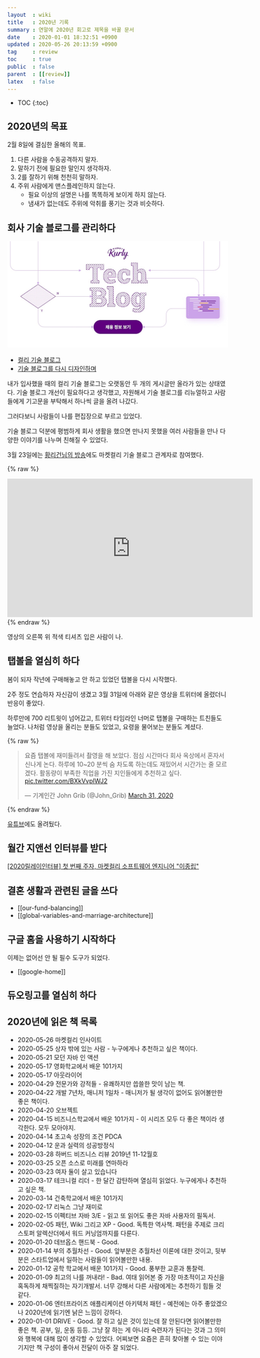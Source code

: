 ```yaml
---
layout  : wiki
title   : 2020년 기록
summary : 연말에 2020년 회고로 제목을 바꿀 문서
date    : 2020-01-01 18:32:51 +0900
updated : 2020-05-26 20:13:59 +0900
tag     : review
toc     : true
public  : false
parent  : [[review]]
latex   : false
---
```

* TOC
{:toc}

## 2020년의 목표

2월 8일에 결심한 올해의 목표.

1. 다른 사람을 수동공격하지 말자.
2. 말하기 전에 필요한 말인지 생각하자.
3. 2를 잘하기 위해 천천히 말하자.
4. 주위 사람에게 맨스플레인하지 않는다.
    - 필요 이상의 설명은 나를 똑똑하게 보이게 하지 않는다.
    - 냄새가 없는데도 주위에 악취를 풍기는 것과 비슷하다.

## 회사 기술 블로그를 관리하다

![]( /post-img/review-2020/tech-blog.jpg )

- [컬리 기술 블로그](https://helloworld.kurly.com/ )
- [기술 블로그를 다시 디자인하며]( https://helloworld.kurly.com/blog/redesign-tech-blog/ )

내가 입사했을 때의 컬리 기술 블로그는 오랫동안 두 개의 게시글만 올라가 있는 상태였다.
기술 블로그 개선이 필요하다고 생각했고, 자원해서 기술 블로그를 리뉴얼하고 사람들에게 기고문을 부탁해서 하나씩 글을 올려 나갔다.

그러다보니 사람들이 나를 편집장으로 부르고 있었다.

기술 블로그 덕분에 평범하게 회사 생활을 했으면 만나지 못했을 여러 사람들을 만나 다양한 이야기를 나누며 친해질 수 있었다.

3월 23일에는 [황리건님의 방송](https://www.facebook.com/reaganhwang/videos/10158188097189919/ )에도 마켓컬리 기술 블로그 관계자로 참여했다.

{% raw %}
<iframe src="https://www.facebook.com/plugins/video.php?href=https%3A%2F%2Fwww.facebook.com%2Freaganhwang%2Fvideos%2F10158188097189919%2F&show_text=0&width=560" width="560" height="315" style="border:none;overflow:hidden" scrolling="no" frameborder="0" allowTransparency="true" allowFullScreen="true"></iframe>
{% endraw %}

영상의 오른쪽 위 적색 티셔츠 입은 사람이 나.

## 탭볼을 열심히 하다

봄이 되자 작년에 구매해놓고 안 하고 있었던 탭볼을 다시 시작했다.

2주 정도 연습하자 자신감이 생겼고 3월 31일에 아래와 같은 영상을 트위터에 올렸더니 반응이 좋았다.

하루만에 700 리트윗이 넘어갔고, 트위터 타임라인 너머로 탭볼을 구매하는 트친들도 늘었다. 나처럼 영상을 올리는 분들도 있었고, 요령을 물어보는 분들도 계셨다.

{% raw %}
<blockquote class="twitter-tweet"><p lang="ko" dir="ltr">요즘 탭볼에 재미들려서 촬영을 해 보았다. 점심 시간마다 회사 옥상에서 혼자서 신나게 논다. 하루에 10~20 분씩 숨 차도록 하는데도 재밌어서 시간가는 줄 모르겠다. 활동량이 부족한 직업을 가진 지인들에게 추천하고 싶다. <a href="https://t.co/BXkVvpIWJ2">pic.twitter.com/BXkVvpIWJ2</a></p>&mdash; 기계인간 John Grib (@John_Grib) <a href="https://twitter.com/John_Grib/status/1244974283874390017?ref_src=twsrc%5Etfw">March 31, 2020</a></blockquote> <script async src="https://platform.twitter.com/widgets.js" charset="utf-8"></script>
{% endraw %}

[유튜브]( https://www.youtube.com/embed/hSBpml6lJ5s )에도 올려뒀다.

## 월간 지앤선 인터뷰를 받다

[[2020릴레이인터뷰] 첫 번째 주자, 마켓컬리 소프트웨어 엔지니어 "이종립"]( https://monthly-jiandson.tistory.com/49 )

## 결혼 생활과 관련된 글을 쓰다

- [[our-fund-balancing]]
- [[global-variables-and-marriage-architecture]]

## 구글 홈을 사용하기 시작하다

이제는 없어선 안 될 필수 도구가 되었다.

- [[google-home]]

## 듀오링고를 열심히 하다



## 2020년에 읽은 책 목록

- 2020-05-26 마켓컬리 인사이트
- 2020-05-25 상자 밖에 있는 사람 - 누구에게나 추천하고 싶은 책이다.
- 2020-05-21 모던 자바 인 액션
- 2020-05-17 영화학교에서 배운 101가지
- 2020-05-17 아웃라이어
- 2020-04-29 전문가와 강적들 - 유쾌하지만 씁쓸한 맛이 남는 책.
- 2020-04-22 개발 7년차, 매니저 1일차 - 매니저가 될 생각이 없어도 읽어볼만한 좋은 책이다.
- 2020-04-20 오브젝트
- 2020-04-15 비즈니스학교에서 배운 101가지 - 이 시리즈 모두 다 좋은 책이라 생각한다. 모두 모아야지.
- 2020-04-14 초고속 성장의 조건 PDCA
- 2020-04-12 운과 실력의 성공방정식
- 2020-03-28 하버드 비즈니스 리뷰 2019년 11-12월호
- 2020-03-25 오픈 소스로 미래를 연마하라
- 2020-03-23 여자 둘이 살고 있습니다
- 2020-03-17 테크니컬 리더 - 한 달간 감탄하며 열심히 읽었다. 누구에게나 추천하고 싶은 책.
- 2020-03-14 건축학교에서 배운 101가지
- 2020-02-17 리눅스 그냥 재미로
- 2020-02-15 이펙티브 자바 3/E - 읽고 또 읽어도 좋은 자바 사용자의 필독서.
- 2020-02-05 패턴, Wiki 그리고 XP - Good. 독특한 역사책. 패턴을 주제로 크리스토퍼 알렉산더에서 워드 커닝엄까지를 다룬다.
- 2020-01-20 데브옵스 핸드북 - Good.
- 2020-01-14 부의 추월차선 - Good. 앞부분은 추월차선 이론에 대한 것이고, 뒷부분은 스타트업에서 일하는 사람들이 읽어볼만한 내용.
- 2020-01-12 공학 학교에서 배운 101가지 - Good. 풍부한 교훈과 통찰력.
- 2020-01-09 최고의 나를 꺼내라! - Bad. 여태 읽어본 중 가장 마초적이고 자신을 혹독하게 채찍질하는 자기개발서. 너무 강해서 다른 사람에게는 추천하기 힘들 것 같다.
- 2020-01-06 엔터프라이즈 애플리케이션 아키텍처 패턴 - 예전에는 아주 좋았겠으나 2020년에 읽기엔 낡은 느낌이 강하다.
- 2020-01-01 DRIVE - Good. 잘 하고 싶은 것이 있는데 잘 안된다면 읽어볼만한 좋은 책. 공부, 일, 운동 등등. 그냥 잘 하는 게 아니라 숙련자가 된다는 것과 그 의미와 행복에 대해 많이 생각할 수 있었다. 어찌보면 요즘은 흔히 찾아볼 수 있는 이야기지만 책 구성이 좋아서 전달이 아주 잘 되었다.
